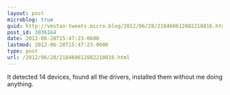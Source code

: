 ```yaml
---
layout: post
microblog: true
guid: http://vmstan-tweets.micro.blog/2012/06/28/218460612882210816.html
post_id: 3036164
date: 2012-06-28T15:47:23-0600
lastmod: 2012-06-28T15:47:23-0600
type: post
url: /2012/06/28/218460612882210816.html
---
```

It detected 14 devices, found all the drivers, installed them without me doing anything.
